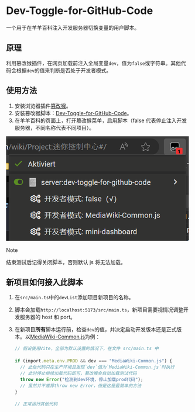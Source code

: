# Dev-Toggle-for-GitHub-Code

一个用于在羊羊百科注入开发服务器切换变量的用户脚本。

## 原理

利用篡改猴插件，在网页加载前注入全局变量`dev`，值为`false`或字符串。其他代码会根据`dev`的值来判断是否处于开发者模式。

## 使用方法

1. 安装浏览器插件[篡改猴](https://www.tampermonkey.net)。
2. 安装篡改猴脚本：[Dev-Toggle-for-GitHub-Code](https://xyy-huijiwiki.github.io/Dev-Toggle-for-GitHub-Code)。
3. 在羊羊百科的页面上，打开篡改猴菜单，启用脚本（false 代表停止注入开发服务器，不同名称代表不同项目）。

![guide](guide.png)

> [!NOTE]
> 结束测试后记得关闭脚本，否则默认 js 将无法加载。

## 新项目如何接入此脚本

1. 在`src/main.ts`中的`devList`添加项目新项目的名称。
2. 脚本会加载`http://localhost:5173/src/main.ts`，新项目需要视情况调整开发服务器的 host 和 port。
3. 在新项目**所有**脚本运行前，检查`dev`的值，并决定启动开发版本还是正式版本。以[MediaWiki-Common.js](http://github.com/xyy-huijiwiki/MediaWiki-Common.js)为例：

   ```ts
   // 假设使用Vite，全部为默认设置的情况下，在文件 src/main.ts 中

   if (import.meta.env.PROD && dev === "MediaWiki-Common.js") {
     // 此处代码只在生产环境且发现`dev`值为`MediaWiki-Common.js`时执行
     // 此时停止继续加载代码即可，篡改猴会自动加载测试代码
     throw new Error("检测到dev环境，停止加载prod代码");
     // 虽然并不推荐throw new Error，但是这是最简单的方法
   }

   // 正常运行其他代码
   ```
